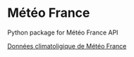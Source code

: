 # Météo France

Python package for Météo France API 

[Données climatoligique de Météo France](https://portail-api.meteofrance.fr/web/fr/api/DonneesPubliquesClimatologie)
